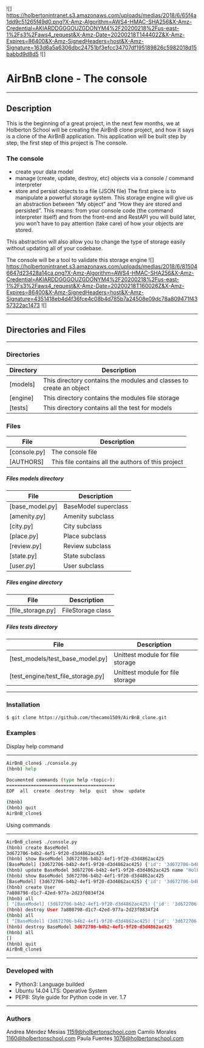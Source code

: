 ![]
https://holbertonintranet.s3.amazonaws.com/uploads/medias/2018/6/65f4a1dd9c51265f49d0.png?X-Amz-Algorithm=AWS4-HMAC-SHA256&X-Amz-Credential=AKIARDDGGGOUZGDONYM4%2F20200218%2Fus-east-1%2Fs3%2Faws4_request&X-Amz-Date=20200218T144402Z&X-Amz-Expires=86400&X-Amz-SignedHeaders=host&X-Amz-Signature=163d6a5a6306dbc24751bf3efcc34707df195189826c5982018d15babbd9d8d5
![]

# AirBnB clone - The console
____

## Description
This is the beginning of a great project, in the next few months, we at Holberton School will be creating the AirBnB clone project, and how it says is a clone of the AirBnB application.
This application will be built step by step, the first step of this project is The console.

### The console
- create your data model
- manage (create, update, destroy, etc) objects via a console / command interpreter
- store and persist objects to a file (JSON file)
The first piece is to manipulate a powerful storage system. This storage engine will give us an abstraction between “My object” and “How they are stored and persisted”. This means: from your console code (the command interpreter itself) and from the front-end and RestAPI you will build later, you won’t have to pay attention (take care) of how your objects are stored.

This abstraction will also allow you to change the type of storage easily without updating all of your codebase.

The console will be a tool to validate this storage engine
![]
https://holbertonintranet.s3.amazonaws.com/uploads/medias/2018/6/815046647d23428a14ca.png?X-Amz-Algorithm=AWS4-HMAC-SHA256&X-Amz-Credential=AKIARDDGGGOUZGDONYM4%2F20200218%2Fus-east-1%2Fs3%2Faws4_request&X-Amz-Date=20200218T160026Z&X-Amz-Expires=86400&X-Amz-SignedHeaders=host&X-Amz-Signature=4351418eb4d4f36fce4c08b4d785b7a24508e09dc78a809471f4357322ac1473
![]
___
## Directories and Files
___
### Directories
| Directory | Description |
| ------ | ------ |
| [models] | This directory contains the modules and classes to create an object|
| [engine] | This directory contains the modules file storage|
| [tests] | This directory contains all the test for models|

### Files
| File | Description |
| ------ | ------ |
| [console.py] | The console file|
| [AUTHORS] | This file contains all the authors of this project|

##### Files models directory
| File | Description |
| ------ | ------ |
| [base_model.py] | BaseModel superclass|
| [amenity.py] | Amenity subclass|
| [city.py] | City subclass|
| [place.py] | Place subclass|
| [review.py] | Review subclass|
| [state.py] | State subclass|
| [user.py] | User subclass|

##### Files engine directory
| File | Description |
| ------ | ------ |
| [file_storage.py] | FileStorage class|

##### Files tests directory
| File | Description |
| ------ | ------ |
| [test_models/test_base_model.py] | Unittest module for file storage|
| [test_engine/test_file_storage.py] | Unittest module for file storage|
___

### Installation
```sh
$ git clone https://github.com/thecamo1509/AirBnB_clone.git
```

### Examples
Display help command
___
```sh
AirBnB_clone$ ./console.py
(hbnb) help

Documented commands (type help <topic>):
========================================
EOF  all  create  destroy  help  quit  show  update

(hbnb) 
(hbnb) quit
AirBnB_clone$
```
Using commands
___
```sh
AirBnB_clone$ ./console.py
(hbnb) create BaseModel
3d672706-b4b2-4ef1-9f20-d3d4862ac425
(hbnb) show BaseModel 3d672706-b4b2-4ef1-9f20-d3d4862ac425
[BaseModel] (3d672706-b4b2-4ef1-9f20-d3d4862ac425) {'id': '3d672706-b4b2-4ef1-9f20-d3d4862ac425', 'created_at': datetime.datetime(2020, 2, 18, 11, 46, 2, 203459), 'updated_at': datetime.datetime(2020, 2, 18, 11, 46, 2, 203459)}
(hbnb) update BaseModel 3d672706-b4b2-4ef1-9f20-d3d4862ac425 name "Holberton"
(hbnb) show BaseModel 3d672706-b4b2-4ef1-9f20-d3d4862ac425
[BaseModel] (3d672706-b4b2-4ef1-9f20-d3d4862ac425) {'id': '3d672706-b4b2-4ef1-9f20-d3d4862ac425', 'created_at': datetime.datetime(2020, 2, 18, 11, 46, 2, 203459), 'updated_at': datetime.datetime(2020, 2, 18, 11, 46, 2, 203459), 'name': 'Holberton'}
(hbnb) create User
7a808798-d1c7-42ed-977a-2d23f0834f24
(hbnb) all
[ "[BaseModel] (3d672706-b4b2-4ef1-9f20-d3d4862ac425) {'id': '3d672706-b4b2-4ef1-9f20-d3d4862ac425', 'created_at': datetime.datetime(2020, 2, 18, 11, 46, 2, 203459), 'updated_at': datetime.datetime(2020, 2, 18, 11, 46, 2, 203459), 'name': 'Holberton'}", "[User] (7a808798-d1c7-42ed-977a-2d23f0834f24) {'id': '7a808798-d1c7-42ed-977a-2d23f0834f24', 'created_at': datetime.datetime(2020, 2, 18, 11, 47, 57, 519573), 'updated_at': datetime.datetime(2020, 2, 18, 11, 47, 57, 519573)}"]
(hbnb) destroy User 7a808798-d1c7-42ed-977a-2d23f0834f24
(hbnb) all
[ "[BaseModel] (3d672706-b4b2-4ef1-9f20-d3d4862ac425) {'id': '3d672706-b4b2-4ef1-9f20-d3d4862ac425', 'created_at': datetime.datetime(2020, 2, 18, 11, 46, 2, 203459), 'updated_at': datetime.datetime(2020, 2, 18, 11, 46, 2, 203459), 'name': 'Holberton'}"]
(hbnb) destroy BaseModel 3d672706-b4b2-4ef1-9f20-d3d4862ac425
(hbnb) all
[]
(hbnb) quit
AirBnB_clone$
```
___

### Developed with
- Python3: Language builded
- Ubuntu 14.04 LTS: Operative System
- PEP8: Style guide for Python code in ver. 1.7
___

### Authors
Andrea Méndez Mesias <1159@holbertonschool.com>
Camilo Morales <1160@holbertonschool.com>
Paula Fuentes <1076@holbertonschool.com>
